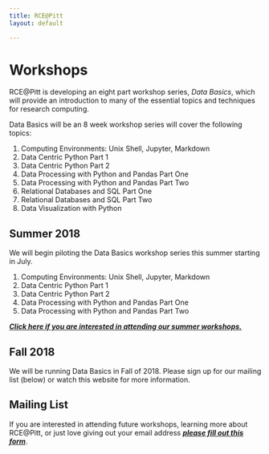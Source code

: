 ```yaml
---
title: RCE@Pitt
layout: default

---
```


# Workshops

RCE@Pitt is developing an eight part workshop series, *Data Basics*, which will provide an introduction to many of the essential topics and techniques for research computing.

Data Basics will be an 8 week workshop series will cover the following topics:

1. Computing Environments: Unix Shell, Jupyter, Markdown
2. Data Centric Python Part 1
3. Data Centric Python Part 2
4. Data Processing with Python and Pandas Part One
5. Data Processing with Python and Pandas Part Two
6. Relational Databases and SQL Part One
7. Relational Databases and SQL Part Two
8. Data Visualization with Python

## Summer 2018

We will begin piloting the Data Basics workshop series this summer starting in July. 

1. Computing Environments: Unix Shell, Jupyter, Markdown
2. Data Centric Python Part 1
3. Data Centric Python Part 2
4. Data Processing with Python and Pandas Part One
5. Data Processing with Python and Pandas Part Two


***[Click here if you are interested in attending our summer workshops.](https://goo.gl/forms/JbZgB00PobgTwrUo1)***


## Fall 2018

We will be running Data Basics in Fall of 2018. Please sign up for our mailing list (below) or watch this website for more information.

## Mailing List

If you are interested in attending future workshops, learning more about RCE@Pitt, or just love giving out your email address ***[please fill out this form](https://goo.gl/forms/wT2F0GtUu2xVnpLC2)***.


